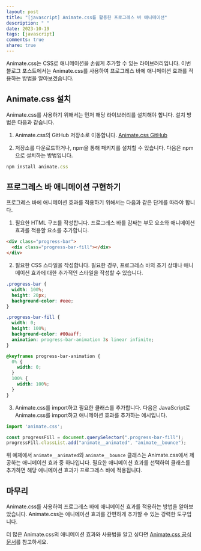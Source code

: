 ```yaml
---
layout: post
title: "[javascript] Animate.css를 활용한 프로그레스 바 애니메이션"
description: " "
date: 2023-10-19
tags: [javascript]
comments: true
share: true
---
```


Animate.css는 CSS로 애니메이션을 손쉽게 추가할 수 있는 라이브러리입니다. 이번 블로그 포스트에서는 Animate.css를 사용하여 프로그레스 바에 애니메이션 효과를 적용하는 방법을 알아보겠습니다.

## Animate.css 설치

Animate.css를 사용하기 위해서는 먼저 해당 라이브러리를 설치해야 합니다. 설치 방법은 다음과 같습니다.

1. Animate.css의 GitHub 저장소로 이동합니다. [Animate.css GitHub](https://github.com/animate-css/animate.css)

2. 저장소를 다운로드하거나, npm을 통해 패키지를 설치할 수 있습니다. 다음은 npm으로 설치하는 방법입니다.

```javascript
npm install animate.css
```

## 프로그레스 바 애니메이션 구현하기

프로그레스 바에 애니메이션 효과를 적용하기 위해서는 다음과 같은 단계를 따라야 합니다.

1. 필요한 HTML 구조를 작성합니다. 프로그레스 바를 감싸는 부모 요소와 애니메이션 효과를 적용할 요소를 추가합니다.

```html
<div class="progress-bar">
  <div class="progress-bar-fill"></div>
</div>
```

2. 필요한 CSS 스타일을 작성합니다. 필요한 경우, 프로그레스 바의 초기 상태나 애니메이션 효과에 대한 추가적인 스타일을 작성할 수 있습니다.

```css
.progress-bar {
  width: 100%;
  height: 20px;
  background-color: #eee;
}

.progress-bar-fill {
  width: 0;
  height: 100%;
  background-color: #00aaff;
  animation: progress-bar-animation 3s linear infinite;
}

@keyframes progress-bar-animation {
  0% {
    width: 0;
  }
  100% {
    width: 100%;
  }
}
```

3. Animate.css를 import하고 필요한 클래스를 추가합니다. 다음은 JavaScript로 Animate.css를 import하고 애니메이션 효과를 추가하는 예시입니다.

```javascript
import 'animate.css';

const progressFill = document.querySelector(".progress-bar-fill");
progressFill.classList.add("animate__animated", "animate__bounce");
```

위 예제에서 `animate__animated`와 `animate__bounce` 클래스는 Animate.css에서 제공하는 애니메이션 효과 중 하나입니다. 필요한 애니메이션 효과를 선택하여 클래스를 추가하면 해당 애니메이션 효과가 프로그레스 바에 적용됩니다.

## 마무리

Animate.css를 사용하여 프로그레스 바에 애니메이션 효과를 적용하는 방법을 알아보았습니다. Animate.css는 애니메이션 효과를 간편하게 추가할 수 있는 강력한 도구입니다.

더 많은 Animate.css의 애니메이션 효과와 사용법을 알고 싶다면 [Animate.css 공식 문서](https://animate.style/)를 참고하세요.